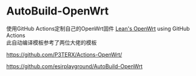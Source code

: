 # AutoBuild-OpenWrt
使用GitHub Actions定制自己的OpenWrt固件
[Lean's OpenWrt](https://github.com/coolsnowwolf/lede) using GitHub Actions  
此自动编译模板参考了两位大佬的模板

https://github.com/P3TERX/Actions-OpenWrt/

https://github.com/esirplayground/AutoBuild-OpenWrt
